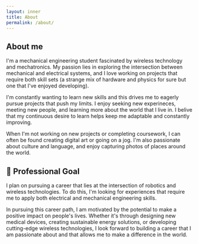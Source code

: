 ```yaml
---
layout: inner
title: About
permalink: /about/
---
```


## About me 
I'm a mechanical engineering student fascinated by wireless technology and mechatronics. My passion lies in exploring the intersection between mechanical and electrical systems, and I love working on projects that require both skill sets (a strange mix of hardware and physics for sure but one that I've enjoyed developing).

I'm constantly wanting to learn new skills and this drives me to eagerly pursue projects that push my limits. I enjoy seeking new experineces, meeting new people, and learning more about the world that I live in. I belive that my continuous desire to learn helps keep me adaptable and constantly improving.

When I'm not working on new projects or completing coursework, I can often be found creating digital art or going on a jog. I'm also passionate about culture and language, and enjoy capturing photos of places around the world.

## 🚀 Professional Goal

I plan on pursuing a career that lies at the intersection of robotics and wireless technologies. To do this, I'm looking for experiences that require me to apply both electrical and mechanical engineering skills. 

In pursuing this career path, I am motivated by the potential to make a positive impact on people's lives. Whether it's through designing new medical devices, creating sustainable energy solutions, or developing cutting-edge wireless technologies, I look forward to building a career that I am passionate about and that allows me to make a difference in the world.